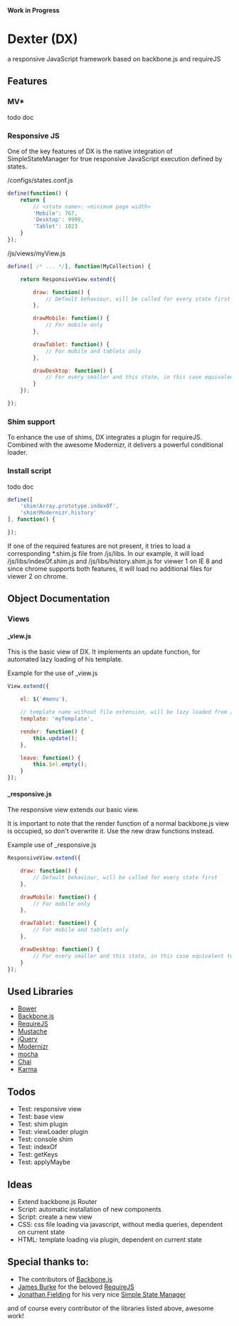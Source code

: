 **Work in Progress**

# Dexter (DX)
a responsive JavaScript framework based on backbone.js and requireJS

## Features

### MV*
todo doc

### Responsive JS
One of the key features of DX is the native integration of SimpleStateManager for true responsive JavaScript execution defined by states.

/configs/states.conf.js
```javascript
define(function() {
    return {
        // <state name>: <minimum page width>
        'Mobile': 767,
        'Desktop': 9999,
        'Tablet': 1023
    }
});
```

/js/views/myView.js
```javascript
define([ /* ... */], function(MyCollection) {

    return ResponsiveView.extend({

        draw: function() {
            // Default behaviour, will be called for every state first
        },

        drawMobile: function() {
            // For mobile only
        },

        drawTablet: function() {
            // For mobile and tablets only
        },

        drawDesktop: function() {
            // For every smaller and this state, in this case equivalent to <draw>
        }
    });

});
```

### Shim support
To enhance the use of shims, DX integrates a plugin for requireJS. Combined with the awesome Modernizr, it delivers a powerful conditional loader.

### Install script
todo doc

```javascript
define([
    'shim!Array.prototype.indexOf',
    'shim!Modernizr.history'
], function() {

});
```

If one of the required features are not present, it tries to load a corresponding *.shim.js file from /js/libs.
In our example, it will load /js/libs/indexOf.shim.js and /js/libs/history.shim.js for viewer 1 on IE 8 and
since chrome supports both features, it will load no additional files for viewer 2 on chrome.

## Object Documentation

### Views

#### _view.js
This is the basic view of DX. It implements an update function, for automated lazy loading of his template.

Example for the use of _view.js
```javascript
View.extend({

    el: $('#menu'),

    // template name without file extension, will be lazy loaded from /templates
    template: 'myTemplate',

    render: function() {
        this.update();
    },

    leave: function() {
        this.$el.empty();
    }
});
 ```

#### _responsive.js
The responsive view extends our basic view.

It is important to note that the render function of a normal backbone.js view is occupied, so don't overwrite it. Use the new draw functions instead.

Example use of _responsive.js
```javascript
ResponsiveView.extend({

    draw: function() {
        // Default behaviour, will be called for every state first
    },

    drawMobile: function() {
        // For mobile only
    },

    drawTablet: function() {
        // For mobile and tablets only
    },

    drawDesktop: function() {
        // For every smaller and this state, in this case equivalent to <draw>
    }
});
```

## Used Libraries

- [Bower]
- [Backbone.js]
- [RequireJS]
- [Mustache]
- [jQuery]
- [Modernizr]
- [mocha]
- [Chai]
- [Karma]

## Todos
- Test: responsive view
- Test: base view
- Test: shim plugin
- Test: viewLoader plugin
- Test: console shim
- Test: indexOf
- Test: getKeys
- Test: applyMaybe

## Ideas
- Extend backbone.js Router
- Script: automatic installation of new components
- Script: create a new view
- CSS: css file loading via javascript, without media queries, dependent on current state
- HTML: template loading via plugin, dependent on current state

## Special thanks to:
- The contributors of [Backbone.js]
- [James Burke] for the beloved [RequireJS]
- [Jonathan Fielding] for his very nice [Simple State Manager]

and of course every contributor of the libraries listed above, awesome work!

[Jonathan Fielding]: <https://github.com/jonathan-fielding>
[Simple State Manager]: <https://github.com/jonathan-fielding/SimpleStateManager/>
[Backbone.js]: <https://github.com/documentcloud/backbone/>
[James Burke]: <https://github.com/jrburke>
[RequireJS]: <https://github.com/jrburke/requirejs>
[Bower]: <http://bower.io/>
[Mustache]: <http://mustache.github.io/>
[jQuery]: <http://jquery.com/>
[Modernizr]: <http://modernizr.com/>
[mocha]: <http://visionmedia.github.io/mocha/>
[Chai]: <http://chaijs.com/>
[Karma]: <http://karma-runner.github.io/0.8/index.html>